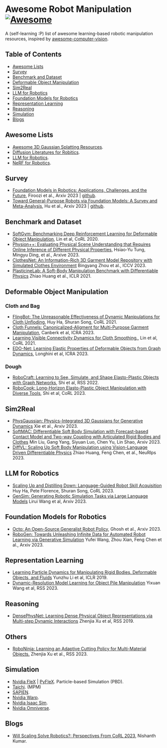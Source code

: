 # Awesome Robot Manipulation [![Awesome](https://cdn.rawgit.com/sindresorhus/awesome/d7305f38d29fed78fa85652e3a63e154dd8e8829/media/badge.svg)](https://github.com/sindresorhus/awesome)

A (self-learning :P) list of awesome learning-based robotic manipulation resources, inspired by [awesome-computer-vision](https://github.com/jbhuang0604/awesome-computer-vision). 

## Table of Contents
- [Awesome Lists](#awesome-lists)
- [Survey](#survey)
- [Benchmark and Dataset](#benchmark-and-dataset)
- [Deformable Object Manipulation](#deformable-object-manipulation)
- [Sim2Real](#sim2real)
- [LLM for Robotics](#llm-for-robotics)
- [Foundation Models for Robotics](#foundation-models-for-robotics)
- [Representation Learning](#representation-learning)
- [Reasoning](#reasoning)
- [Simulation](#simulation)
- [Blogs](#blogs)


## Awesome Lists

- [Awesome 3D Gaussian Splatting Resources](https://github.com/MrNeRF/awesome-3D-gaussian-splatting). 
- [Diffusion Literatures for Robitics](https://github.com/mbreuss/diffusion-literature-for-robotics). 
- [LLM for Robotics](https://github.com/GT-RIPL/Awesome-LLM-Robotics). 
- [NeRF for Robotics](https://github.com/zubair-irshad/Awesome-Implicit-NeRF-Robotics).

## Survey

- [Foundation Models in Robotics: Applications, Challenges, and the Future](https://arxiv.org/abs/2312.07843), Firoozi et al., Arxiv 2023 | [github](https://github.com/robotics-survey/Awesome-Robotics-Foundation-Models). 
- [Toward General-Purpose Robots via Foundation Models: A Survey and Meta-Analysis](https://robotics-fm-survey.github.io/), Hu et al., Arxiv 2023 | [github](https://github.com/JeffreyYH/robotics-fm-survey). 

## Benchmark and Dataset

- [SoftGym: Benchmarking Deep Reinforcement Learning for Deformable Object Manipulation](https://sites.google.com/view/softgym/home), Lin et al, CoRL 2020. 
- [Physion++: Evaluating Physical Scene Understanding that Requires Online Inference of Different Physical Properties](https://dingmyu.github.io/physion_v2/), Hsiao-Yu Tung, Mingyu Ding, et al., Arxive 2023. 
- [ClothesNet: An Information-Rich 3D Garment Model Repository with Simulated Clothes Environment](https://sites.google.com/view/clothesnet/) Bingyang Zhou et al., ICCV 2023. 
- [PlasticineLab: A Soft-Body Manipulation Benchmark with Differentiable Physics](https://plasticinelab.csail.mit.edu/) Zhiao Huang et al., ICLR 2021.

## Deformable Object Manipulation

### Cloth and Bag

- [FlingBot: The Unreasonable Effectiveness of Dynamic Manipulations for Cloth Unfloding](https://flingbot.cs.columbia.edu/), Huy Ha, Shuran Song, CoRL 2021. 
- [Cloth Funnels: Canonicalized-Aligment for Multi-Purpose Garment Manipulation](https://clothfunnels.cs.columbia.edu/), Canberk et al, ICRA 2023.
- [Learning Visible Connectivity Dynamics for Cloth Smoothing.](https://sites.google.com/view/vcd-cloth/home), Lin et al, CoRL 2021. 
- [EDO-Net: Learning Elastic Properties of Deformable Objects from Graph Dynamics](https://arxiv.org/abs/2209.08996), Longhini et al, ICRA 2023. 

### Dough

- [RoboCraft: Learning to See, Simulate, and Shape Elasto-Plastic Objects with Graph Networks](http://hxu.rocks/robocraft/), Shi et al, RSS 2022.
- [RoboCook: Long-Horizon Elasto-Plastic Object Manipulation with Diverse Tools](https://hshi74.github.io/robocook/), Shi et al, CoRL 2023. 

## Sim2Real

- [PhysGaussian: Physics-Integrated 3D Gaussians for Generative Dynamics](https://xpandora.github.io/PhysGaussian/) Xie et al., Arxiv 2023. 
- [SoftMAC: Differentiable Soft Body Simulation with Forecast-based Contact Model and Two-way Coupling with Articulated Rigid Bodies and Clothes](https://sites.google.com/view/softmac) Min Liu, Gang Yang, Siyuan Luo, Chen Yu, Lin Shao, Arxiv 2023. 
- [DiffVL: Scaling Up Soft Body Manipulation using Vision-Language Driven Differentiable Physics](https://sites.google.com/view/diffvl/home) Zhiao Huang, Feng Chen, et al., NeuRIps 2023. 

## LLM for Robotics

- [Scaling Up and Distilling Down: Language-Guided Robot Skill Acquisition](https://www.cs.columbia.edu/~huy/scalingup/) Huy Ha, Pete Florence, Shuran Song, CoRL 2023. 
- [GenSim: Generating Robotic Simulation Tasks via Large Language Models](https://liruiw.github.io/gensim/) Lirui Wang et al, Arxiv 2023. 

## Foundation Models for Robotics

- [Octo: An Open-Source Generalist Robot Policy](https://octo-models.github.io/), Ghosh et al., Arxiv 2023.  
- [RoboGen: Towards Unleashing Infinite Data for Automated Robot Learning via Generative Simulation](https://robogen-ai.github.io/) Yufei Wang, Zhou Xian, Feng Chen et al., Arxiv 2023.

## Representation Learning

- [Learning Particle Dynamics for Manipulating Rigid Bodies, Deformable Objects, and Fluids](http://dpi.csail.mit.edu/) Yunzhu Li et al, ICLR 2019.
- [Dynamic-Resolution Model Learning for Object Pile Manipulation](https://robopil.github.io/dyn-res-pile-manip/) Yixuan Wang et al, RSS 2023. 

## Reasoning

- [DensePhysNet: Learning Dense Physical Object Representations via Multi-step Dynamic Interactions](https://www.zhenjiaxu.com/DensePhysNet/) Zhenjia Xu et al, RSS 2019. 

## Others
- [RoboNinja: Learning an Adaptive Cutting Policy for Multi-Material Objects.](https://roboninja.cs.columbia.edu/) Zhenjia Xu et al., RSS 2023.

## Simulation

- [Nvidia FleX](https://gameworksdocs.nvidia.com/FleX/1.2/lib_docs/manual.html) | [PyFleX](https://github.com/YunzhuLi/PyFleX). Particle-based Simulation (PBD).
- [Taichi](https://github.com/taichi-dev/taichi_elements). (MPM)
- [SAPIEN](https://sapien.ucsd.edu/). 
- [Nvidia Warp](https://github.com/NVIDIA/warp).
- [Nvidia Isaac Sim](https://docs.omniverse.nvidia.com/isaacsim/latest/index.html). 
- [Nvidia Omniverse](https://www.nvidia.com/en-us/omniverse/). 

## Blogs

- [Will Scaling Solve Robotics?: Perspectives From CoRL 2023](https://nishanthjkumar.com/Will-Scaling-Solve-Robotics-Perspectives-from-CoRL-2023/), Nishanth Kumar. 
